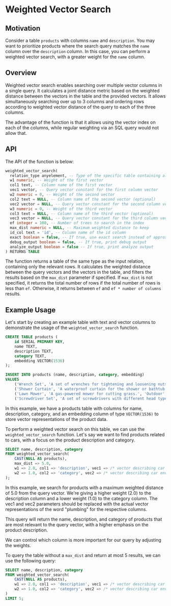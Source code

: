 # Weighted Vector Search

## Motivation

Consider a table `products` with columns `name` and `description`. You may want to prioritize products where the search query matches the `name` column over the `description` column. In this case, you can perform a weighted vector search, with a greater weight for the `name` column.

## Overview

Weighted vector search enables searching over multiple vector columns in a single query. It calculates a joint distance metric based on the weighted distance between the vectors in the table and the provided vectors. It allows simultaneously searching over up to 3 columns and ordering rows according to weighted vector distance of the query to each of the three columns.

The advantage of the function is that it allows using the vector index on each of the columns, while regular weighting via an SQL query would not allow that.

## API

The API of the function is below:

```sql
weighted_vector_search(
  relation_type anyelement, -- Type of the specific table containing all the vectors
  w1 numeric, -- Weight of the first vector
  col1 text, -- Column name of the first vector
  vec1 vector, -- Query vector constant for the first column vector
  w2 numeric = 0, -- Weight of the second vector
  col2 text = NULL, -- Column name of the second vector (optional)
  vec2 vector = NULL, -- Query vector constant for the second column vector (optional)
  w3 numeric = 0, -- Weight of the third vector
  col3 text = NULL, -- Column name of the third vector (optional)
  vec3 vector = NULL, -- Query vector constant for the third column vector (optional)
  ef integer = 100, -- Number of trees to search in the index
  max_dist numeric = NULL, -- Maximum weighted distance to keep
  id_col text = 'id', -- Column name of the id column
  exact boolean = false, -- If true, use exact search instead of approximate
  debug_output boolean = false, -- If true, print debug output
  analyze_output boolean = false -- If true, print analyze output
) RETURNS TABLE
```

The function returns a table of the same type as the input relation, containing only the relevant rows. It calculates the weighted distance between the query vectors and the vectors in the table, and filters the results based on the `max_dist` parameter if specified. If `max_dist` is not specified, it returns the total number of rows if the total number of rows is less than `ef`. Otherwise, it returns between `ef` and `ef * number of columns` results.

## Example Usage

Let's start by creating an example table with text and vector columns to demonstrate the usage of the `weighted_vector_search` function.

```sql
CREATE TABLE products (
    id SERIAL PRIMARY KEY,
    name TEXT,
    description TEXT,
    category TEXT,
    embedding VECTOR(1536)
);

INSERT INTO products (name, description, category, embedding)
VALUES
    ('Wrench Set', 'A set of wrenches for tightening and loosening nuts and bolts.', 'Tools', /* vector */),
    ('Shower Curtain', 'A waterproof curtain for the shower or bathtub.', 'Bathroom', /* vector */),
    ('Lawn Mower', 'A gas-powered mower for cutting grass.', 'Outdoor', /* vector */),
    ('Screwdriver Set', 'A set of screwdrivers with different head types.', 'Tools', /* vector */);
```

In this example, we have a products table with columns for name, description, category, and an embedding column of type `VECTOR(1536)` to store vector representations of the product data.

To perform a weighted vector search on this table, we can use the `weighted_vector_search` function. Let's say we want to find products related to cars, with a focus on the product description and category.

```sql
SELECT name, description, category
FROM weighted_vector_search(
    CAST(NULL AS products),
    max_dist => 5.0,
    w1 => 2.0, col1 => 'description', vec1 => /* vector describing car environment s*/,
    w2 => 1.0, col2 => 'category', vec2 => /* vector describing car environments */
);
```

In this example, we search for products with a maximum weighted distance of 5.0 from the query vector. We're giving a higher weight (2.0) to the description column and a lower weight (1.0) to the category column. The vec1 and vec2 parameters should be replaced with the actual vector representations of the word "plumbing" for the respective columns.

This query will return the name, description, and category of products that are most relevant to the query vector, with a higher emphasis on the product description.

We can control which column is more important for our query by adjusting the weights.

To query the table without a `max_dist` and return at most 5 results, we can use the following query:

```sql
SELECT name, description, category
FROM weighted_vector_search(
    CAST(NULL AS products),
    w1 => 2.0, col1 => 'description', vec1 => /* vector describing car environment s*/,
    w2 => 1.0, col2 => 'category', vec2 => /* vector describing car environments */
)
LIMIT 5;
```
